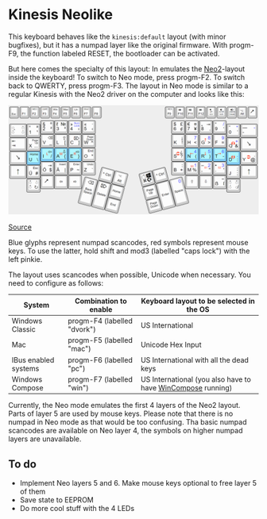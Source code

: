 # Kinesis Neolike

This keyboard behaves like the `kinesis:default` layout (with minor bugfixes), but it has a numpad layer like the original firmware. With progm-F9, the function labeled RESET, the bootloader can be activated.

But here comes the specialty of this layout: In emulates the [Neo2](https://neo-layout.org/)-layout inside the keyboard! To switch to Neo mode, press progm-F2. To switch back to QWERTY, press progm-F3. The layout in Neo mode is similar to a regular Kinesis with the Neo2 driver on the computer and looks like this:

![layout](neolayout.png)

[Source](http://www.keyboard-layout-editor.com/#/gists/08880ef9eebac075152326be4d637a2c)

Blue glyphs represent numpad scancodes, red symbols represent mouse keys. To use the latter, hold shift and mod3 (labelled "caps lock") with the left pinkie.

The layout uses scancodes when possible, Unicode when necessary. You need to configure as follows:

System | Combination to enable | Keyboard layout to be selected in the OS
--- | --- | ---
Windows Classic | progm-F4 (labelled "dvork") | US International
Mac | progm-F5 (labelled "mac") | Unicode Hex Input
IBus enabled systems | progm-F6 (labelled "pc") | US International with all the dead keys
Windows Compose | progm-F7 (labelled "win") | US International (you also have to have [WinCompose](https://github.com/samhocevar/wincompose) running)

Currently, the Neo mode emulates the first 4 layers of the Neo2 layout. Parts of layer 5 are used by mouse keys. Please note that there is no numpad in Neo mode as that would be too confusing. Tha basic numpad scancodes are available on Neo layer 4, the symbols on higher numpad layers are unavailable. 

## To do

* Implement Neo layers 5 and 6. Make mouse keys optional to free layer 5 of them
* Save state to EEPROM
* Do more cool stuff with the 4 LEDs